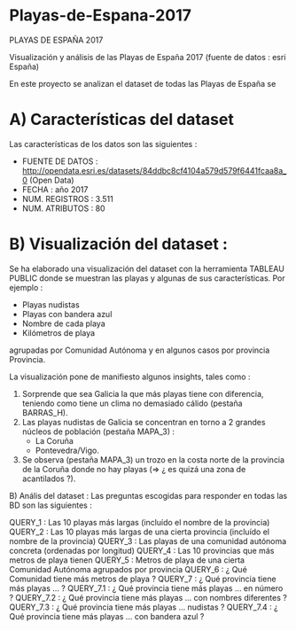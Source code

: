 # Playas-de-Espana-2017

PLAYAS DE ESPAÑA 2017

Visualización y análisis de las Playas de España 2017 (fuente de datos : esri España)

En este proyecto se analizan el dataset de todas las Playas de España se 

A) Características del dataset
================================================================================

Las características de los datos son las siguientes :

   * FUENTE DE DATOS : http://opendata.esri.es/datasets/84ddbc8cf4104a579d579f6441fcaa8a_0   (Open Data)
   * FECHA           : año 2017
   * NUM. REGISTROS  : 3.511
   * NUM. ATRIBUTOS  : 80
      
B) Visualización del dataset :
================================================================================
   
Se ha elaborado una visualización del dataset con la herramienta TABLEAU PUBLIC donde se muestran las playas y algunas de sus características. Por ejemplo :

   * Playas nudistas
   * Playas con bandera azul
   * Nombre de cada playa
   * Kilómetros de playa

agrupadas por Comunidad Autónoma y en algunos casos por provincia Provincia.

La visualización pone de manifiesto algunos insights, tales como :
   1) Sorprende que sea Galicia la que más playas tiene con diferencia, teniendo como tiene un clima no demasiado cálido (pestaña BARRAS_H).
   2) Las playas nudistas de Galicia se concentran en torno a 2 grandes núcleos de población (pestaña MAPA_3) :
         - La Coruña
         - Pontevedra/Vigo.
   3) Se observa (pestaña MAPA_3) un trozo en la costa norte de la provincia de la Coruña donde no hay playas (=> ¿ es quizá una zona de acantilados ?).


B) Anális del dataset :
Las preguntas escogidas para responder en todas las BD son las siguientes :

QUERY_1 : Las 10 playas más largas (incluído el nombre de la provincia) 
QUERY_2 : Las 10 playas más largas de una cierta provincia (incluído el nombre de la provincia)
QUERY_3 : Las playas de una comunidad autónoma concreta (ordenadas por longitud) 
QUERY_4 : Las 10 provincias que más metros de playa tienen 
QUERY_5 : Metros de playa de una cierta Comunidad Autónoma agrupados por provincia 
QUERY_6 : ¿ Qué Comunidad tiene más metros de playa ?
QUERY_7 : ¿ Qué provincia tiene más playas ... ?
QUERY_7.1 : ¿ Qué provincia tiene más playas ... en número ?
QUERY_7.2 : ¿ Qué provincia tiene más playas ... con nombres diferentes ?
QUERY_7.3 : ¿ Qué provincia tiene más playas ... nudistas ?
QUERY_7.4 : ¿ Qué provincia tiene más playas ... con bandera azul ?


